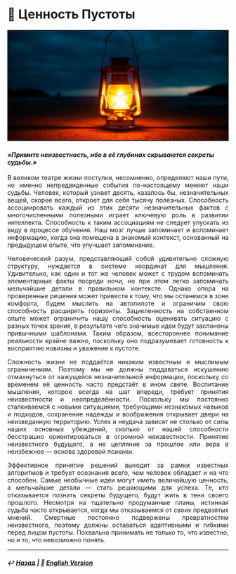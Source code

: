 # 🔮 Ценность Пустоты

![Ценность Пустоты](image.png)

#### <i>«Примите неизвестность, ибо в&nbsp;её&nbsp;глубинах скрываются секреты судьбы.»</i>

<p align="justify">В великом театре жизни поступки, несомненно, определяют наши пути, но именно непредвиденные события по-настоящему меняют наши судьбы. Человек, который узнает десять, казалось бы, незначительных вещей, скорее всего, откроет для себя тысячу полезных. Способность ассоциировать каждый из этих десяти незначительных фактов с многочисленными полезными играет ключевую роль в развитии интеллекта. Способность к таким ассоциациям не следует упускать из виду в процессе обучения. Наш мозг лучше запоминает и вспоминает информацию, когда она помещена в знакомый контекст, основанный на предыдущем опыте, что улучшает запоминание.</p>

<p align="justify">Человеческий разум, представляющий собой удивительно сложную структуру, нуждается в системе координат для мышления. Удивительно, как один и тот же человек может с трудом вспоминать элементарные факты посреди ночи, но при этом легко запоминать мельчайшие детали в правильном контексте. Однако опора на проверенные решения может привести к тому, что мы останемся в зоне комфорта, будем мыслить на автопилоте и ограничим свою способность расширять горизонты. Зацикленность на собственном опыте может ограничить нашу способность оценивать ситуацию с разных точек зрения, в результате чего значимые идеи будут заслонены привычными шаблонами. Таким образом, всестороннее понимание реальности крайне важно, поскольку оно подразумевает готовность к восприятию новизны и уважение к пустоте.</p>

<p align="justify">Сложность жизни не поддаётся никаким известным и мыслимым ограничениям. Поэтому мы не должны поддаваться искушению отмахнуться от кажущейся незначительной информации, поскольку со временем её ценность часто предстаёт в ином свете. Воспитание мышления, которое всегда на шаг впереди, требует принятия неизвестности и неопределённости. Поскольку мы постоянно сталкиваемся с новыми ситуациями, требующими незнакомых навыков и подходов, сохранение надежды и воображения открывает двери на неизведанную территорию. Успех и неудача зависят не столько от силы наших основных убеждений, сколько от нашей способности бесстрашно ориентироваться в огромной неизвестности. Принятие неизвестного будущего, а не цепляние за прошлое или вера в неизбежное — основа здоровой психики.</p>

<p align="justify">Эффективное принятие решений выходит за рамки известных алгоритмов и требует осознания всего, чем человек обладает и на что способен. Самые необычные идеи могут иметь величайшую ценность, а мельчайшие детали — стать решающими для успеха. Те, кто отказывается познать секреты будущего, будут жить в тени своего прошлого. Несмотря на тщательно продуманные планы, истинная судьба часто открывается, когда мы отказываемся от своих предвзятых мнений. Смертные постоянно подвержены превратностям неизвестного, поэтому должны оставаться адаптивными и гибкими перед лицом пустоты. Похвально принимать не только то, что известно, но и то, что невозможно понять.</p>

***

##### ↩️ [Назад](https://rozephyros.github.io/index-2.html) | 🗽 [English Version](english.md)
